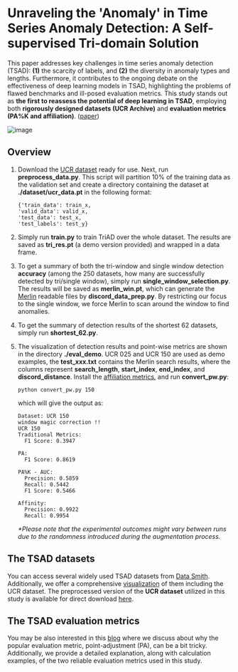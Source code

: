 # Unraveling the 'Anomaly' in Time Series Anomaly Detection: A Self-supervised Tri-domain Solution

This paper addresses key challenges in time series anomaly detection (TSAD): **(1)** the scarcity of labels, and **(2)** the diversity in anomaly types and lengths. Furthermore, it contributes to the ongoing debate on the effectiveness of deep learning models in TSAD, highlighting the problems of flawed benchmarks and ill-posed evaluation metrics. This study stands out as **the first to reassess the potential of deep learning in TSAD**, employing both **rigorously designed datasets (UCR Archive)** and **evaluation metrics (PA%K and affiliation)**. ([paper](https://arxiv.org/pdf/2311.11235.pdf))

![image](https://github.com/pseudo-Skye/TriAD/assets/117964124/dcacb90f-a395-42cf-866c-a75600d40c5e)

## Overview
1. Download the [UCR dataset](https://github.com/pseudo-Skye/Data-Smith/blob/master/TSAD%20Dataset/cleaned_dataset/cleaned_dataset.zip) ready for use. Next, run **preprocess_data.py**. This script will partition 10% of the training data as the validation set and create a directory containing the dataset at **./dataset/ucr_data.pt** in the following format:
   ```
   {'train_data': train_x,
   'valid_data': valid_x,
   'test_data': test_x,
   'test_labels': test_y}
   ```

2. Simply run **train.py** to train TriAD over the whole dataset. The results are saved as **tri_res.pt** (a demo version provided) and wrapped in a data frame. 
3. To get a summary of both the tri-window and single window detection **accuracy** (among the 250 datasets, how many are successfully detected by tri/single window), simply run **single_window_selection.py**. The results will be saved as **merlin_win.pt**, which can generate the [Merlin](https://github.com/pseudo-Skye/Time-Matters/blob/main/anomaly%20detection/MERLIN%20(ICDM%2020).md) readable files by **discord_data_prep.py**. By restricting our focus to the single window, we force Merlin to scan around the window to find anomalies. 
4. To get the summary of detection results of the shortest 62 datasets, simply run **shortest_62.py**.
5. The visualization of detection results and point-wise metrics are shown in the directory **./eval_demo**. UCR 025 and UCR 150 are used as demo examples, the **test_xxx.txt** contains the Merlin search results, where the columns represent **search_length**, **start_index**, **end_index**, and **discord_distance**. Install the [affiliation metrics](https://github.com/ahstat/affiliation-metrics-py), and run **convert_pw.py**:

    ```
    python convert_pw.py 150
    ```
    which will give the output as:
    
    ```
    Dataset: UCR 150
    window magic correction !!
    UCR 150
    Traditional Metrics:
      F1 Score: 0.3947
    
    PA:
      F1 Score: 0.8619
    
    PA%K - AUC:
      Precision: 0.5859
      Recall: 0.5442
      F1 Score: 0.5466
    
    Affinity:
      Precision: 0.9922
      Recall: 0.9954
    ```

    _*Please note that the experimental outcomes might vary between runs due to the randomness introduced during the augmentation process._

## The TSAD datasets
You can access several widely used TSAD datasets from [Data Smith](https://github.com/pseudo-Skye/Data-Smith/tree/master/TSAD%20Dataset). Additionally, we offer a comprehensive [visualization](https://github.com/pseudo-Skye/Data-Smith/blob/master/TSAD%20Dataset/visualization%20and%20preprocess.ipynb) of them including the UCR dataset. The preprocessed version of the **UCR dataset** utilized in this study is available for direct download [here](https://github.com/pseudo-Skye/Data-Smith/blob/master/TSAD%20Dataset/cleaned_dataset/cleaned_dataset.zip).

## The TSAD evaluation metrics
You may be also interested in this [blog](https://github.com/pseudo-Skye/Time-Matters/blob/main/anomaly%20detection/Anomaly%20in%20TSAD%20Evaluation.md) where we discuss about why the popular evaluation metric, point-adjustment (PA), can be a bit tricky. Additionally, we provide a detailed explanation, along with calculation examples, of the two reliable evaluation metrics used in this study.

